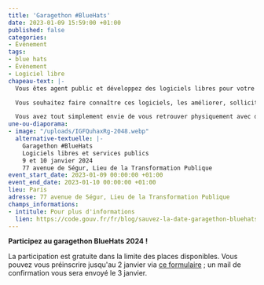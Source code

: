 ```yaml
---
title: 'Garagethon #BlueHats'
date: 2023-01-09 15:59:00 +01:00
published: false
categories:
- Évènement
tags:
- blue hats
- Évènement
- Logiciel libre
chapeau-text: |-
  Vous êtes agent public et développez des logiciels libres pour votre administration ?

  Vous souhaitez faire connaître ces logiciels, les améliorer, solliciter des contributions d'autres agents publics, discuter de la maintenance à long terme de votre projet ?

  Vous avez tout simplement envie de vous retrouver physiquement avec d'autres développeuses et développeurs BlueHats pour partager des moments productifs et conviviaux ?
une-ou-diaporama:
- image: "/uploads/IGFQuhaxRg-2048.webp"
  alternative-textuelle: |-
    Garagethon #BlueHats
    Logiciels libres et services publics
    9 et 10 janvier 2024
    77 avenue de Ségur, Lieu de la Transformation Publique
event_start_date: 2023-01-09 00:00:00 +01:00
event_end_date: 2023-01-10 00:00:00 +01:00
lieu: Paris
adresse: 77 avenue de Ségur, Lieu de la Transformation Publique
champs_informations:
- intitule: Pour plus d'informations
  lien: https://code.gouv.fr/fr/blog/sauvez-la-date-garagethon-bluehats-2024/
---
```


**Participez au garagethon BlueHats 2024 !** 

La participation est gratuite dans la limite des places disponibles. Vous pouvez vous préinscrire jusqu'au 2 janvier via [ce formulaire](https://framaforms.org/garagethon-bluehats-9-10-janvier-2024-1702471895) ; un mail de confirmation vous sera envoyé le 3 janvier.